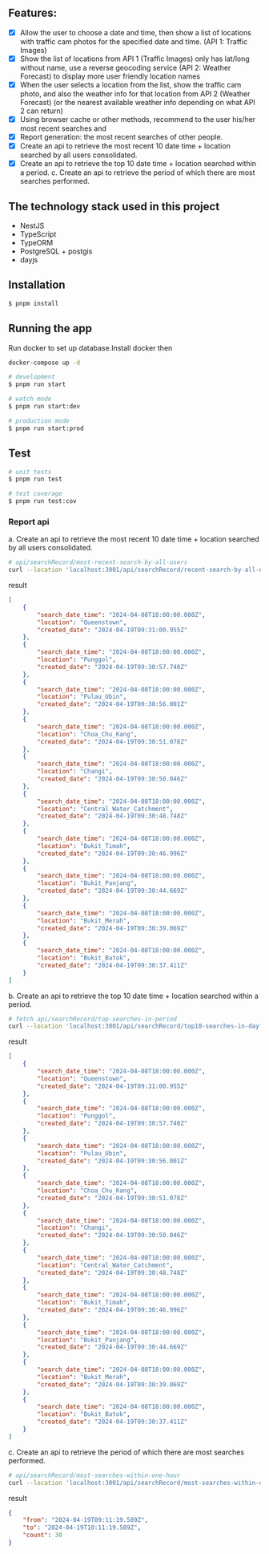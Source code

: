 
## Features:

- [x] Allow the user to choose a date and time, then show a list of locations with traffic cam photos for the specified date and time. (API 1: Traffic Images)
- [x] Show the list of locations from API 1 (Traffic Images) only has lat/long without name, use a reverse geocoding service (API 2: Weather Forecast) to display more user friendly location names
- [x] When the user selects a location from the list, show the traffic cam photo, and also the weather info for that location from API 2 (Weather Forecast) (or the nearest available weather info depending on what API 2 can return)
- [x] Using browser cache or other methods, recommend to the user his/her most recent searches and 
- [x] Report generation: the most recent searches of other people.
- [x] Create an api to retrieve the most recent 10 date time + location searched by all users consolidated.
- [x] Create an api to retrieve the top 10 date time + location searched within a period. c. Create an api to retrieve the period of which there are most searches performed.

## The technology stack used in this project

* NestJS
* TypeScript
* TypeORM
* PostgreSQL + postgis
* dayjs
  
## Installation

```bash
$ pnpm install
```

## Running the app

Run docker to set up database.Install docker then

```bash
docker-compose up -d
```

```bash
# development
$ pnpm run start

# watch mode
$ pnpm run start:dev

# production mode
$ pnpm run start:prod
```

## Test

```bash
# unit tests
$ pnpm run test

# test coverage
$ pnpm run test:cov
```

### Report api
a. Create an api to retrieve the most recent 10 date time + location searched by all users consolidated.

```bash
# api/searchRecord/most-recent-search-by-all-users
curl --location 'localhost:3001/api/searchRecord/recent-search-by-all-users'
```
result
```json
[
    {
        "search_date_time": "2024-04-08T18:00:00.000Z",
        "location": "Queenstown",
        "created_date": "2024-04-19T09:31:00.955Z"
    },
    {
        "search_date_time": "2024-04-08T18:00:00.000Z",
        "location": "Punggol",
        "created_date": "2024-04-19T09:30:57.740Z"
    },
    {
        "search_date_time": "2024-04-08T18:00:00.000Z",
        "location": "Pulau_Ubin",
        "created_date": "2024-04-19T09:30:56.001Z"
    },
    {
        "search_date_time": "2024-04-08T18:00:00.000Z",
        "location": "Choa_Chu_Kang",
        "created_date": "2024-04-19T09:30:51.078Z"
    },
    {
        "search_date_time": "2024-04-08T18:00:00.000Z",
        "location": "Changi",
        "created_date": "2024-04-19T09:30:50.046Z"
    },
    {
        "search_date_time": "2024-04-08T18:00:00.000Z",
        "location": "Central_Water_Catchment",
        "created_date": "2024-04-19T09:30:48.748Z"
    },
    {
        "search_date_time": "2024-04-08T18:00:00.000Z",
        "location": "Bukit_Timah",
        "created_date": "2024-04-19T09:30:46.996Z"
    },
    {
        "search_date_time": "2024-04-08T18:00:00.000Z",
        "location": "Bukit_Panjang",
        "created_date": "2024-04-19T09:30:44.669Z"
    },
    {
        "search_date_time": "2024-04-08T18:00:00.000Z",
        "location": "Bukit_Merah",
        "created_date": "2024-04-19T09:30:39.069Z"
    },
    {
        "search_date_time": "2024-04-08T18:00:00.000Z",
        "location": "Bukit_Batok",
        "created_date": "2024-04-19T09:30:37.411Z"
    }
]
```

b. Create an api to retrieve the top 10 date time + location searched within a period.
   
```bash
# fetch api/searchRecord/top-searches-in-period
curl --location 'localhost:3001/api/searchRecord/top10-searches-in-day?date=2024-04-19T12%3A25%3A30'
```
result
```json
[
    {
        "search_date_time": "2024-04-08T18:00:00.000Z",
        "location": "Queenstown",
        "created_date": "2024-04-19T09:31:00.955Z"
    },
    {
        "search_date_time": "2024-04-08T18:00:00.000Z",
        "location": "Punggol",
        "created_date": "2024-04-19T09:30:57.740Z"
    },
    {
        "search_date_time": "2024-04-08T18:00:00.000Z",
        "location": "Pulau_Ubin",
        "created_date": "2024-04-19T09:30:56.001Z"
    },
    {
        "search_date_time": "2024-04-08T18:00:00.000Z",
        "location": "Choa_Chu_Kang",
        "created_date": "2024-04-19T09:30:51.078Z"
    },
    {
        "search_date_time": "2024-04-08T18:00:00.000Z",
        "location": "Changi",
        "created_date": "2024-04-19T09:30:50.046Z"
    },
    {
        "search_date_time": "2024-04-08T18:00:00.000Z",
        "location": "Central_Water_Catchment",
        "created_date": "2024-04-19T09:30:48.748Z"
    },
    {
        "search_date_time": "2024-04-08T18:00:00.000Z",
        "location": "Bukit_Timah",
        "created_date": "2024-04-19T09:30:46.996Z"
    },
    {
        "search_date_time": "2024-04-08T18:00:00.000Z",
        "location": "Bukit_Panjang",
        "created_date": "2024-04-19T09:30:44.669Z"
    },
    {
        "search_date_time": "2024-04-08T18:00:00.000Z",
        "location": "Bukit_Merah",
        "created_date": "2024-04-19T09:30:39.069Z"
    },
    {
        "search_date_time": "2024-04-08T18:00:00.000Z",
        "location": "Bukit_Batok",
        "created_date": "2024-04-19T09:30:37.411Z"
    }
]
```

c. Create an api to retrieve the period of which there are most searches performed.

```bash
# api/searchRecord/most-searches-within-one-hour
curl --location 'localhost:3001/api/searchRecord/most-searches-within-one-hour?date=2024-04-19T12%3A25%3A30'
```
result 

```json
{
    "from": "2024-04-19T09:11:19.589Z",
    "to": "2024-04-19T10:11:19.589Z",
    "count": 30
}
```
